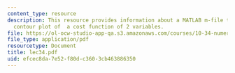 ```yaml
---
content_type: resource
description: This resource provides information about a MATLAB m-file that makes a
  contour plot of  a cost function of 2 variables.
file: https://ol-ocw-studio-app-qa.s3.amazonaws.com/courses/10-34-numerical-methods-applied-to-chemical-engineering-fall-2005/efcec8da7e52f80dc3603cb463886350_lec34.pdf
file_type: application/pdf
resourcetype: Document
title: lec34.pdf
uid: efcec8da-7e52-f80d-c360-3cb463886350
---
```

